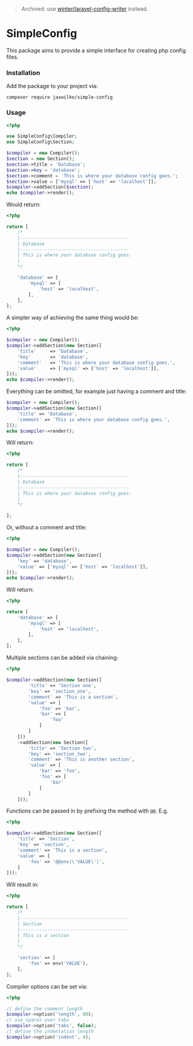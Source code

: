 > Archived: use [winter/laravel-config-writer](https://github.com/wintercms/laravel-config-writer) instead.

# SimpleConfig

This package aims to provide a simple interface for creating php config files.

### Installation

Add the package to your project via:

```
composer require jaxwilko/simple-config
```

### Usage

```php
<?php

use SimpleConfig\Compiler;
use SimpleConfig\Section;

$compiler = new Compiler();
$section = new Section();
$section->title = 'Database';
$section->key = 'database';
$section->comment = 'This is where your database config goes.';
$section->value = ['mysql' => ['host' => 'localhost']];
$compiler->addSection($section);
echo $compiler->render();
```

Would return:

```php
<?php

return [
    /*
    |----------------------------------------
    | Database
    |----------------------------------------
    | This is where your database config goes.
    |
    */

    'database' => [
        'mysql' => [
            'host' => 'localhost',
        ],
    ],
];
```

A simpler way of achieving the same thing would be:

```php
<?php

$compiler = new Compiler();
$compiler->addSection(new Section([
    'title'     => 'Database',
    'key'       => 'database',
    'comment'   => 'This is where your database config goes.',
    'value'     => ['mysql' => ['host' => 'localhost']],
]));
echo $compiler->render();
```

Everything can be omitted, for example just having a comment and title:

```php
$compiler = new Compiler();
$compiler->addSection(new Section([
    'title' => 'Database',
    'comment' => 'This is where your database config goes.',
]));
echo $compiler->render();
```

Will return:

```php
<?php

return [
    /*
    |----------------------------------------
    | Database
    |----------------------------------------
    | This is where your database config goes.
    |
    */

];
```

Or, without a comment and title:

```php
<?php

$compiler = new Compiler();
$compiler->addSection(new Section([
    'key' => 'database',
    'value' => ['mysql' => ['host' => 'localhost']],
]));
echo $compiler->render();
```

Will return:

```php
<?php

return [
    'database' => [
        'mysql' => [
            'host' => 'localhost',
        ],
    ],
];
```

Multiple sections can be added via chaining:

```php
<?php

$compiler->addSection(new Section([
        'title' => 'Section one',
        'key' => 'section_one',
        'comment' => 'This is a section',
        'value' => [
            'foo' => 'bar',
            'bar' => [
                'foo'
            ]
        ]
    ]))
    ->addSection(new Section([
        'title' => 'Section two',
        'key' => 'section_two',
        'comment' => 'This is another section',
        'value' => [
            'bar' => 'foo',
            'foo' => [
                'bar'
            ]
        ]
    ]));
```

Functions can be passed in by prefixing the method with `@@`. E.g.

```php
<?php

$compiler->addSection(new Section([
    'title' => 'Section',
    'key' => 'section',
    'comment' => 'This is a section',
    'value' => [
        'foo' => '@@env(\'VALUE\')',
    ]
]));
```

Will result in:

```php
<?php

return [
    /*
    |----------------------------------------
    | Section
    |----------------------------------------
    | This is a section
    |
    */

    'section' => [
        'foo' => env('VALUE'),
    ],
];
```

Compiler options can be set via:

```php
<?php

// define the comment length
$compiler->option('length', 80);
// use spaces over tabs
$compiler->option('tabs', false);
// define the indentation length
$compiler->option('indent', 4);
```
